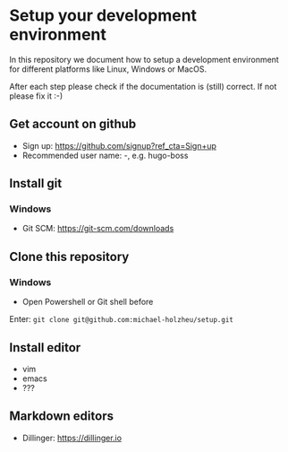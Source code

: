 # Setup your development environment

In this repository we document how to setup a development environment for different platforms like Linux, Windows or MacOS.

After each step please check if the documentation is (still) correct. If not please fix it :-)

## Get account on github

- Sign up: https://github.com/signup?ref_cta=Sign+up
- Recommended user name: <first name>-<last name>, e.g. hugo-boss

## Install git

### Windows

- Git SCM: https://git-scm.com/downloads

## Clone this repository

### Windows

- Open Powershell or Git shell before
  
Enter: ```git clone git@github.com:michael-holzheu/setup.git```

## Install editor

- vim
- emacs
- ???

## Markdown editors

- Dillinger: https://dillinger.io
